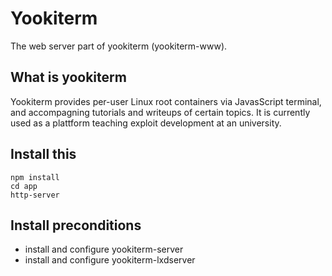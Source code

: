 # Yookiterm

The web server part of yookiterm (yookiterm-www).

## What is yookiterm

Yookiterm provides per-user Linux root containers via JavasScript
terminal, and accompagning tutorials and writeups of
certain topics. It is currently used as a plattform
teaching exploit development at an university.

## Install this

```
npm install
cd app
http-server
```

## Install preconditions

* install and configure yookiterm-server
* install and configure yookiterm-lxdserver
